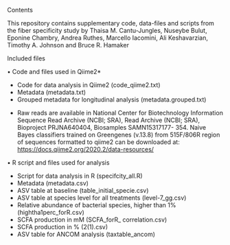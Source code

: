 Contents

This repository contains supplementary code, data-files and scripts from the fiber specificity study by Thaisa M. Cantu-Jungles, Nuseybe Bulut, Eponine Chambry, Andrea Ruthes, Marcello Iacomini, Ali Keshavarzian, Timothy A. Johnson and Bruce R. Hamaker

Included files

•	Code and files used in Qiime2*
- Code for data analysis in Qiime2 (code_qiime2.txt)
- Metadata (metadata.txt) 
- Grouped metadata for longitudinal analysis (metadata.grouped.txt)
* Raw reads are available in National Center for Biotechnology Information Sequence Read Archive (NCBI; SRA), Read Archive (NCBI; SRA), Bioproject PRJNA640404, Biosamples SAMN15317177- 354. Naive Bayes classifiers trained on Greengenes (v.13.8) from 515F/806R region of sequences formatted to qiime2 can be downloaded at: https://docs.qiime2.org/2020.2/data-resources/

•	R script and files used for analysis
- Script for data analysis in R (specifcity_all.R)
- Metadata (metadata.csv)
- ASV table at baseline (table_initial_specie.csv)
- ASV table at species level for all treatments (level-7_gg.csv)
- Relative abundance of bacterial species, higher than 1% (hightha1perc_forR.csv)
- SCFA production in mM (SCFA_forR_ correlation.csv)
- SCFA production in % (2(1).csv)
- ASV table for ANCOM analysis (taxtable_ancom)
